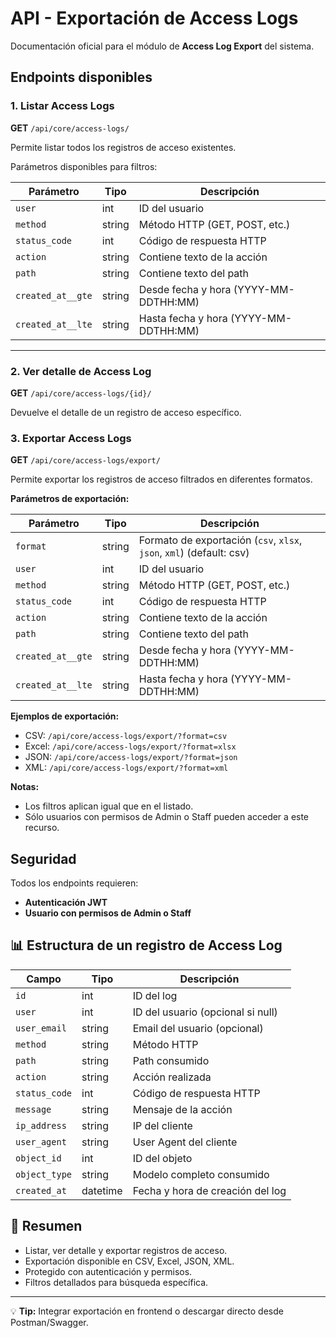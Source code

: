 # API - Exportación de Access Logs

Documentación oficial para el módulo de **Access Log Export** del sistema.

## Endpoints disponibles

### 1. Listar Access Logs

**GET** `/api/core/access-logs/`

Permite listar todos los registros de acceso existentes.

Parámetros disponibles para filtros:

| Parámetro         | Tipo    | Descripción                                |
|--------------------|---------|--------------------------------------------|
| `user`             | int     | ID del usuario                             |
| `method`           | string  | Método HTTP (GET, POST, etc.)               |
| `status_code`      | int     | Código de respuesta HTTP                    |
| `action`           | string  | Contiene texto de la acción                 |
| `path`             | string  | Contiene texto del path                     |
| `created_at__gte`  | string  | Desde fecha y hora (YYYY-MM-DDTHH:MM)        |
| `created_at__lte`  | string  | Hasta fecha y hora (YYYY-MM-DDTHH:MM)        |

---

### 2. Ver detalle de Access Log

**GET** `/api/core/access-logs/{id}/`

Devuelve el detalle de un registro de acceso específico.

### 3. Exportar Access Logs

**GET** `/api/core/access-logs/export/`

Permite exportar los registros de acceso filtrados en diferentes formatos.

**Parámetros de exportación:**

| Parámetro         | Tipo    | Descripción                                |
|--------------------|---------|--------------------------------------------|
| `format`           | string  | Formato de exportación (`csv`, `xlsx`, `json`, `xml`) (default: csv) |
| `user`             | int     | ID del usuario                             |
| `method`           | string  | Método HTTP (GET, POST, etc.)               |
| `status_code`      | int     | Código de respuesta HTTP                    |
| `action`           | string  | Contiene texto de la acción                 |
| `path`             | string  | Contiene texto del path                     |
| `created_at__gte`  | string  | Desde fecha y hora (YYYY-MM-DDTHH:MM)        |
| `created_at__lte`  | string  | Hasta fecha y hora (YYYY-MM-DDTHH:MM)        |

**Ejemplos de exportación:**

- CSV: `/api/core/access-logs/export/?format=csv`
- Excel: `/api/core/access-logs/export/?format=xlsx`
- JSON: `/api/core/access-logs/export/?format=json`
- XML: `/api/core/access-logs/export/?format=xml`

**Notas:**

- Los filtros aplican igual que en el listado.
- Sólo usuarios con permisos de Admin o Staff pueden acceder a este recurso.

## Seguridad

Todos los endpoints requieren:

- **Autenticación JWT**
- **Usuario con permisos de Admin o Staff**

## 📊 Estructura de un registro de Access Log

| Campo         | Tipo    | Descripción                                 |
|---------------|---------|---------------------------------------------|
| `id`          | int     | ID del log                                  |
| `user`        | int     | ID del usuario (opcional si null)           |
| `user_email`  | string  | Email del usuario (opcional)                |
| `method`      | string  | Método HTTP                                 |
| `path`        | string  | Path consumido                              |
| `action`      | string  | Acción realizada                            |
| `status_code` | int     | Código de respuesta HTTP                    |
| `message`     | string  | Mensaje de la acción                        |
| `ip_address`  | string  | IP del cliente                              |
| `user_agent`  | string  | User Agent del cliente                      |
| `object_id`   | int     | ID del objeto                               |
| `object_type` | string  | Modelo completo consumido                   |
| `created_at`  | datetime| Fecha y hora de creación del log            |

## 🚀 Resumen

- Listar, ver detalle y exportar registros de acceso.
- Exportación disponible en CSV, Excel, JSON, XML.
- Protegido con autenticación y permisos.
- Filtros detallados para búsqueda específica.

---

💡 **Tip:** Integrar exportación en frontend o descargar directo desde Postman/Swagger.